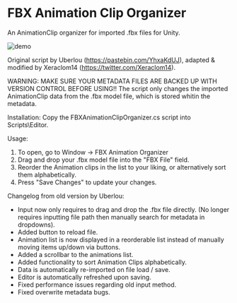 # FBX Animation Clip Organizer
An AnimationClip organizer for imported .fbx files for Unity.

![demo](https://github.com/Xeraclom14/FBXAnimationClipOrganizer/assets/58162281/2c8be5e6-c98f-438e-a478-4aa69c9dd724)

Original script by Uberlou (https://pastebin.com/YhxaKdUJ), adapted & modified by Xeraclom14 (https://twitter.com/Xeraclom14).

WARNING: MAKE SURE YOUR METADATA FILES ARE BACKED UP WITH VERSION CONTROL BEFORE USING!!
The script only changes the imported AnimationClip data from the .fbx model file, which is stored whitin the metadata.

Installation:
Copy the FBXAnimationClipOrganizer.cs script into Scripts\Editor.
 
Usage:
1) To open, go to Window -> FBX Animation Organizer
2) Drag and drop your .fbx model file into the "FBX File" field.
3) Reorder the Animation clips in the list to your liking, or alternatively sort them alphabetically.
4) Press "Save Changes" to update your changes.

Changelog from old version by Uberlou:
- Input now only requires to drag and drop the .fbx file directly. (No longer requires inputting file path then manually search for metadata in dropdowns).
- Added button to reload file.
- Animation list is now displayed in a reorderable list instead of manually moving items up/down via buttons.
- Added a scrollbar to the animations list.
- Added functionality to sort Animation Clips alphabetically.
- Data is automatically re-imported on file load / save.
- Editor is automatically refreshed upon saving.
- Fixed performance issues regarding old input method.
- Fixed overwrite metadata bugs.
